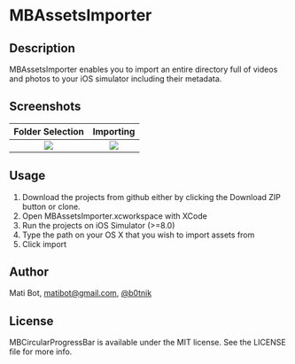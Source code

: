 # MBAssetsImporter

## Description

MBAssetsImporter enables you to import an entire directory full of videos and photos to your iOS simulator including their metadata.

## Screenshots

Folder Selection             |  Importing
:-------------------------:|:-------------------------:
![](https://raw.github.com/matibot/MBAssetsImporter/master/Readme/main.png)  |  ![](https://raw.github.com/matibot/MBAssetsImporter/master/Readme/importing.png) 

## Usage

1. Download the projects from github either by clicking the Download ZIP button or clone.
2. Open MBAssetsImporter.xcworkspace with XCode
3. Run the projects on iOS Simulator (>=8.0)
4. Type the path on your OS X that you wish to import assets from
5. Click import

## Author

Mati Bot, matibot@gmail.com, [@b0tnik](https://twitter.com/b0tnik)

## License

MBCircularProgressBar is available under the MIT license. See the LICENSE file for more info.
